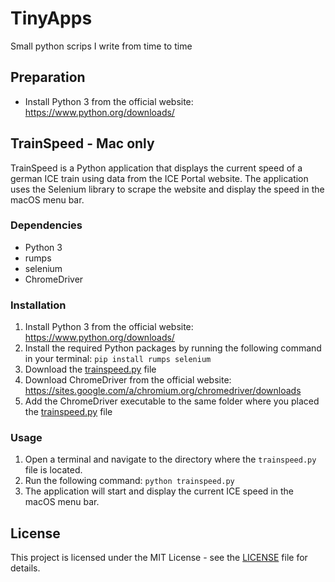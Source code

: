 # TinyApps

Small python scrips I write from time to time

## Preparation

- Install Python 3 from the official website: https://www.python.org/downloads/


## TrainSpeed - Mac only

TrainSpeed is a Python application that displays the current speed of a german ICE train using data from the ICE Portal website. The application uses the Selenium library to scrape the website and display the speed in the macOS menu bar.

### Dependencies

- Python 3
- rumps
- selenium
- ChromeDriver

### Installation

1. Install Python 3 from the official website: https://www.python.org/downloads/
2. Install the required Python packages by running the following command in your terminal: `pip install rumps selenium`
3. Download the [trainspeed.py](trainspeed.py) file
4. Download ChromeDriver from the official website: https://sites.google.com/a/chromium.org/chromedriver/downloads
5. Add the ChromeDriver executable to the same folder where you placed the [trainspeed.py](trainspeed.py) file

### Usage

1. Open a terminal and navigate to the directory where the `trainspeed.py` file is located.
2. Run the following command: `python trainspeed.py`
3. The application will start and display the current ICE speed in the macOS menu bar.

## License

This project is licensed under the MIT License - see the [LICENSE](LICENSE) file for details.